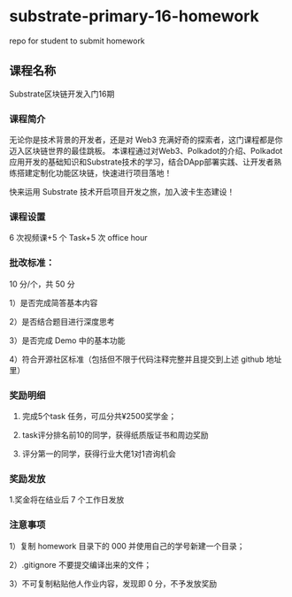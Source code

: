 # substrate-primary-16-homework
repo for student to submit homework

## 课程名称

Substrate区块链开发入门16期

### 课程简介

无论你是技术背景的开发者，还是对 Web3 充满好奇的探索者，这门课程都是你迈入区块链世界的最佳跳板。
本课程通过对Web3、Polkadot的介绍、Polkadot 应用开发的基础知识和Substrate技术的学习，结合DApp部署实践、让开发者熟练搭建定制化功能区块链，快速进行项目落地！

快来运用 Substrate 技术开启项目开发之旅，加入波卡生态建设！

### 课程设置

6 次视频课+5 个 Task+5 次 office hour

### 批改标准：

10 分/个，共 50 分

1）是否完成简答基本内容

2）是否结合题目进行深度思考

3）是否完成 Demo 中的基本功能

4）符合开源社区标准（包括但不限于代码注释完整并且提交到上述 github 地址里）

### 奖励明细

1. 完成5个task 任务，可瓜分共¥2500奖学金；

2. task评分排名前10的同学，获得纸质版证书和周边奖励

3. 评分第一的同学，获得行业大佬1对1咨询机会

### 奖励发放

1.奖金将在结业后 7 个工作日发放

### 注意事项

1）复制 homework 目录下的 000 并使用自己的学号新建一个目录；

2）.gitignore 不要提交编译出来的文件；

3）不可复制粘贴他人作业内容，发现即 0 分，不予发放奖励

